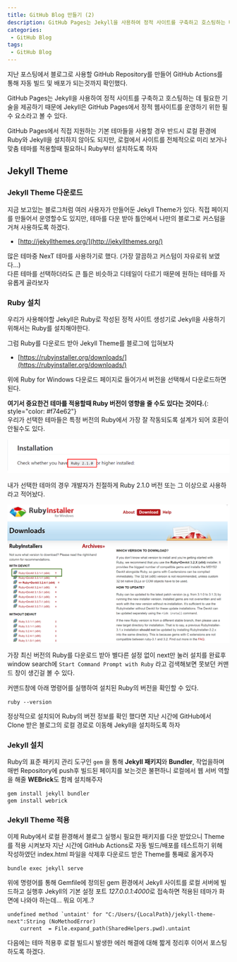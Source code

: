```yaml
---
title: GitHub Blog 만들기 (2)
description: GitHub Pages는 Jekyll을 사용하여 정적 사이트를 구축하고 호스팅하는 데 필요한 기술을 제공하기 때문에 Jekyll은 GitHub Pages에서 정적 웹사이트를 운영하기 위한 필수 요소라고 볼 수 있다. GitHub Pages에서 직접 지원하는 기본 테마들을 사용할 경우 반드시 로컬 환경에 Ruby와 Jekyll을 설치하지 않아도 되지만, 로컬에서 사이트를 전체적으로 미리 보거나 맞춤 테마를 적용하고자 할 때는 필요하다.
categories:
 - GitHub Blog
tags:
 - GitHub Blog
---
```


지난 포스팅에서 블로그로 사용할 GitHub Repository를 만들어 GitHub Actions를 통해 자동 빌드 및 배포가 되는것까지 확인했다.

GitHub Pages는 Jekyll을 사용하여 정적 사이트를 구축하고 호스팅하는 데 필요한 기술을 제공하기 때문에 Jekyll은 GitHub Pages에서 정적 웹사이트를 운영하기 위한 필수 요소라고 볼 수 있다.

GitHub Pages에서 직접 지원하는 기본 테마들을 사용할 경우 반드시 로컬 환경에 Ruby와 Jekyll을 설치하지 않아도 되지만, 로컬에서 사이트를 전체적으로 미리 보거나 맞춤 테마를 적용할때 필요하니 Ruby부터 설치하도록 하자

## Jekyll Theme
### Jekyll Theme 다운로드
지금 보고있는 블로그처럼 여러 사용자가 만들어둔 Jekyll Theme가 있다. 직접 페이지를 만들어서 운영할수도 있지만, 테마를 다운 받아 틀안에서 나만의 블로그로 커스텀을 거쳐 사용하도록 하겠다.

* [http://jekyllthemes.org/](http://jekyllthemes.org/)

많은 테마중 NexT 테마를 사용하기로 했다. (가장 깔끔하고 커스텀이 자유로워 보였다...)  
다른 테마를 선택하더라도 큰 틀은 비슷하고 디테일이 다르기 때문에 원하는 테마를 자유롭게 골라보자

### Ruby 설치
우리가 사용해야할 Jekyll은 Ruby로 작성된 정적 사이트 생성기로 Jekyll을 사용하기 위해서는 Ruby를 설치해야한다.

그럼 Ruby를 다운로드 받아 Jekyll Theme를 블로그에 입혀보자

* [https://rubyinstaller.org/downloads/](https://rubyinstaller.org/downloads/)

위에 Ruby for Windows 다운로드 페이지로 들어가서 버전을 선택해서 다운로드하면 된다.

**여기서 중요한건 테마를 적용할때 Ruby 버전이 영향을 줄 수도 있다는 것이다.**{: style="color: #f74e62"}  
우리가 선택한 테마들은 특정 버전의 Ruby에서 가장 잘 작동되도록 설계가 되어 호환이 안될수도 있다.

![Desktop Preview](/assets/images/post/gitblog_2/nexT-ruby-version.png)

내가 선택한 테마의 경우 개발자가 친절하게 Ruby 2.1.0 버전 또는 그 이상으로 사용하라고 적어놨다.

![Desktop Preview](/assets/images/post/gitblog_2/ruby-download.png)

가장 최신 버전의 Ruby를 다운로드 받아 별다른 설정 없이 next만 눌러 설치를 완료후 window search에 `Start Command Prompt with Ruby` 라고 검색해보면 못보던 커맨드 창이 생긴걸 볼 수 있다.

커맨드창에 아래 명령어를 실행하여 설치된 Ruby의 버전을 확인할 수 있다.

```
ruby --version
```

정상적으로 설치되어 Ruby의 버전 정보를 확인 했다면 지난 시간에 GitHub에서 Clone 받은 블로그의 로컬 경로로 이동해 Jekyll을 설치하도록 하자

### Jekyll 설치
Ruby의 표준 패키지 관리 도구인 `gem` 을 통해 **Jekyll 패키지**와 **Bundler**, 작업을하며 매번 Repository에 push후 빌드된 페이지를 보는것은 불편하니 로컬에서 웹 서버 역할을 해줄 **WEBrick**도 함께 설치해주자

```
gem install jekyll bundler
gem install webrick
```

### Jekyll Theme 적용
이제 Ruby에서 로컬 환경해서 블로그 실행시 필요한 패키지를 다운 받았으니 Theme를 적용 시켜보자
지난 시간에 GitHub Actions로 자동 빌드/배포를 테스트하기 위해 작성하였던 index.html 파일을 삭제후 다운로드 받은 Theme를 통째로 옮겨주자

```
bundle exec jekyll serve
```

위에 명령어를 통해 Gemfile에 정의된 gem 환경에서 Jekyll 사이트를 로컬 서버에 빌드하고 실행후 Jekyll의 기본 설정 포트 *127.0.0.1:4000*로 접속하면 적용된 테마가 화면에 나와야 하는데... 뭐요 이게..?

```
undefined method `untaint' for "C:/Users/{LocalPath}/jekyll-theme-next":String (NoMethodError)
    current  = File.expand_path(SharedHelpers.pwd).untaint
```

다음에는 테마 적용후 로컬 빌드시 발생한 에러 해결에 대해 짧게 정리후 이어서 포스팅하도록 하겠다.
